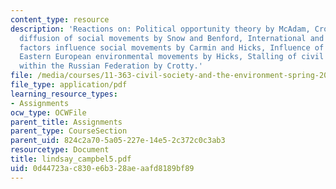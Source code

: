 ```yaml
---
content_type: resource
description: 'Reactions on: Political opportunity theory by McAdam, Cross-national
  diffusion of social movements by Snow and Benford, International and transnational
  factors influence social movements by Carmin and Hicks, Influence of the EU on domestic
  Eastern European environmental movements by Hicks, Stalling of civil society development
  within the Russian Federation by Crotty.'
file: /media/courses/11-363-civil-society-and-the-environment-spring-2005/0d44723ac830e6b328aeaafd8189bf89_lindsay_campbel5.pdf
file_type: application/pdf
learning_resource_types:
- Assignments
ocw_type: OCWFile
parent_title: Assignments
parent_type: CourseSection
parent_uid: 824c2a70-5a05-227e-14e5-2c372c0c3ab3
resourcetype: Document
title: lindsay_campbel5.pdf
uid: 0d44723a-c830-e6b3-28ae-aafd8189bf89
---
```

